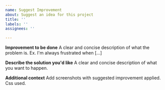 ```yaml
---
name: Suggest Improvement
about: Suggest an idea for this project
title: ''
labels: ''
assignees: ''

---
```


**Improvement to be done**
A clear and concise description of what the problem is. Ex. I'm always frustrated when [...]

**Describe the solution you'd like**
A clear and concise description of what you want to happen.


**Additional context**
Add screenshots with suggested improvement applied.
Css used.
